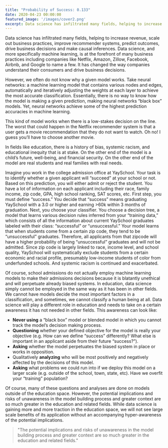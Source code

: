 ```yaml
---
title: "Probability of Success: 0.133"
date: 2020-04-23 00:00:00
featured_image: '/images/cover2.png'
excerpt: Data science has infiltrated many fields, helping to increase revenue, scale out business practices, improve recommender systems, predict outcomes, drive business decisions and make causal inferences...
---
```


<!-- ![](/images/equity.png) -->

Data science has infiltrated many fields, helping to increase revenue, scale out business practices, improve recommender systems, predict outcomes, drive business decisions and make causal inferences. Data science, and more specifically machine learning, is at the forefront of many business practices including companies like Netflix, Amazon, Zillow, Facebook, Airbnb, and Google to name a few. It has changed the way companies understand their consumers and drive business decisions. 

However, we often do not know why a given model works. Take neural networks: a machine learning model that contains various nodes and edges, automatically and iteratively adjusting the weights at each layer to achieve the most accurate classification. Essentially, there is no way to know how the model is making a given prediction, making neural networks “black box” models. Yet, neural networks achieve some of the highest prediction accuracies in machine learning. 

This kind of model works when there is a low-stakes decision on the line. The worst that could happen in the Netflix recommender system is that a user gets a movie recommendation that they do not want to watch. Oh no! I guess you’ll have to choose another movie. 

In fields like education, there is a history of bias, systemic racism, and educational inequity that is at stake. On the other end of the model is a child’s future, well-being, and financial security. On the other end of the model are real students and real families with real needs. 

Imagine you work in the college admission office at YaySchool. Your task is to identify whether a given applicant will “succeed” at your school or not. Based on this prediction, you will either admit or reject the student. You have a lot of information on each applicant including their race, family income, zip code, GPA, high school ranking, SAT scores, etc. First step, you must define “success.” You decide that “success” means graduating YaySchool with a 3.0 or higher and earning >60k within 3 months of graduation. Next, you choose your classifier. You choose a decision tree, a model that learns various decision rules inferred from your “training data,” which consists of all the information about current YaySchool graduates labeled with their class: “successful” or “unsuccessful.” Your model learns that when students come from a certain zip code, they tend to be “unsuccessful” graduates. Therefore, all applicants from that zipcode will have a higher probability of being “unsuccessful” graduates and will not be admitted. Since zip code is largely linked to race, income level, and school quality, YaySchool will systematically exclude students from a certain economic and racial profile, presumably low-income students of color from underfunded schools. And systemic racism is continued and exacerbated. 

Of course, school admissions do not actually employ machine learning models to make their admissions decisions because it is blatantly unethical and will perpetuate already biased systems. In education, data science simply cannot be employed in the same way as it has been in other fields. We cannot have models decide the most important factors in a classification, and sometimes, we cannot classify a human being at all. Data science will play a different role in education and needs to take on a certain awareness it has not needed in other fields. This awareness can look like: 

* **Never using** a “black box” model or blended model in which you cannot track the model’s decision making process.
* **Questioning** whether your defined objective for the model is really your objective (e.g. How can we define “success” differently? What else is important in an applicant aside from their future “success?”). 
* **Asking** whether the model perpetuates the biased system in place or works in opposition.
* Qualitatively **analyzing** who will be most positively and negatively affected by the decisions of this model. 
* **Asking** what problems we could run into if we deploy this model on a larger scale (e.g. outside of the school, town, state, etc). Have we overfit your “training” population? 

Of course, many of these questions and analyses are done on models outside of the education space. However, the potential implications and risks of unawareness in the model building process and greater context are so much greater in the education and related fields. While data science is gaining more and more traction in the education space, we will not see large scale benefits of its application without an accompanying hyper-awareness of the potential implications.  

> "The potential implications and risks of unawareness in the model building process and greater context are so much greater in the education and related fields."

